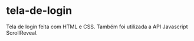 # tela-de-login
 Tela de login feita com HTML e CSS. Também foi utilizada a API Javascript ScrollReveal.

